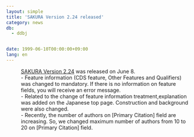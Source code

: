 ```yaml
---
layout: simple
title: 'SAKURA Version 2.24 released'
category: news
db:
  - ddbj


date: 1999-06-10T00:00:00+09:00
lang: en
---
```


<dd><a href="http://sakura.ddbj.nig.ac.jp/" target="_blank">SAKURA Version 2.24</a> was released on June 8.<br>
<dd>- Feature information (CDS feature, Other Features and Qualifiers) was changed to mandatory. If there is no information on feature fields, you will receive an error message.<br>
<dd>- Related to the change of feature information treatment,explanation was added on the Japanese top page. Construction and background were also changed.<br>
<dd>- Recently, the number of authors on [Primary Citation] field are increasing. So, we changed maximum number of authors from 10 to 20 on [Primary Citation] field.</dd>
</dd>
</dd>
</dd>
